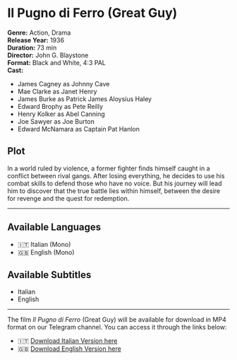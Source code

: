 # Il Pugno di Ferro (Great Guy)

**Genre:** Action, Drama  
**Release Year:** 1936  
**Duration:** 73 min  
**Director:** John G. Blaystone  
**Format:** Black and White, 4:3 PAL  
**Cast:**  
- James Cagney as Johnny Cave  
- Mae Clarke as Janet Henry  
- James Burke as Patrick James Aloysius Haley  
- Edward Brophy as Pete Reilly  
- Henry Kolker as Abel Canning  
- Joe Sawyer as Joe Burton  
- Edward McNamara as Captain Pat Hanlon  

## Plot

In a world ruled by violence, a former fighter finds himself caught in a conflict between rival gangs. After losing everything, he decides to use his combat skills to defend those who have no voice. But his journey will lead him to discover that the true battle lies within himself, between the desire for revenge and the quest for redemption.

---

## Available Languages
- 🇮🇹 Italian (Mono)
- 🇬🇧 English (Mono)

## Available Subtitles
- Italian
- English

---

The film *Il Pugno di Ferro* (Great Guy) will be available for download in MP4 format on our Telegram channel. You can access it through the links below:

- 🇮🇹 [Download Italian Version here](https://t.me/Mediarepositoryfilm/2)
- 🇬🇧 [Download English Version here](https://t.me/Mediarepositoryfilm/3)
